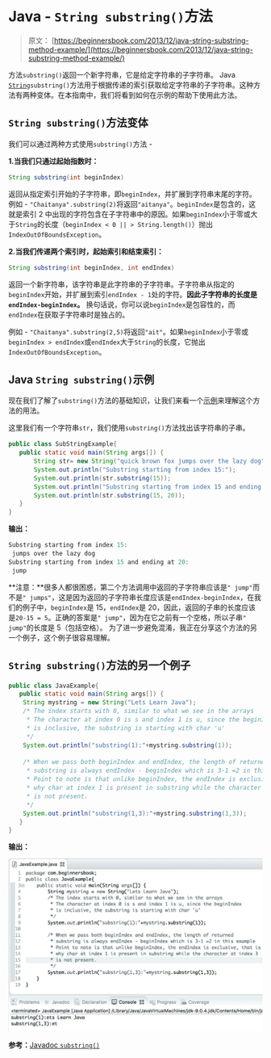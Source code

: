 # Java - `String substring()`方法

> 原文： [https://beginnersbook.com/2013/12/java-string-substring-method-example/](https://beginnersbook.com/2013/12/java-string-substring-method-example/)

方法`substring()`返回一个新字符串，它是给定字符串的子字符串。 Java [`String`](https://beginnersbook.com/2013/12/java-strings/)`substring()`方法用于根据传递的索引获取给定字符串的子字符串。这种方法有两种变体。在本指南中，我们将看到如何在示例的帮助下使用此方法。

## `String substring()`方法变体

我们可以通过两种方式使用`substring()`方法 -

**1.当我们只通过起始指数时：**

```java
String substring(int beginIndex)
```

返回从指定索引开始的子字符串，即`beginIndex`，并扩展到字符串末尾的字符。例如 - `"Chaitanya".substring(2)`将返回`"aitanya"`。`beginIndex`是包含的，这就是索引 2 中出现的字符包含在子字符串中的原因。如果`beginIndex`小于零或大于`String`的长度（`beginIndex < 0 || > String.length()`）抛出`IndexOutOfBoundsException`。

**2.当我们传递两个索引时，起始索引和结束索引：**

```java
String substring(int beginIndex, int endIndex)
```

返回一个新字符串，该字符串是此字符串的子字符串。子字符串从指定的`beginIndex`开始，并扩展到索引`endIndex - 1`处的字符。**因此子字符串的长度是`endIndex-beginIndex`。** 换句话说，你可以说`beginIndex`是包容性的，而`endIndex`在获取子字符串时是独占的。

例如 - `"Chaitanya".substring(2,5)`将返回`"ait"`。如果`beginIndex`小于零或`beginIndex > endIndex`或`endIndex`大于`String`的长度，它抛出`IndexOutOfBoundsException`。

## Java `String substring()`示例

现在我们了解了`substring()`方法的基础知识，让我们来看一个[示例](https://beginnersbook.com/2017/09/java-examples/)来理解这个方法的用法。

这里我们有一个字符串`str`，我们使用`substring()`方法找出该字符串的子串。

```java
public class SubStringExample{
   public static void main(String args[]) {
       String str= new String("quick brown fox jumps over the lazy dog");
       System.out.println("Substring starting from index 15:");
       System.out.println(str.substring(15));
       System.out.println("Substring starting from index 15 and ending at 20:");
       System.out.println(str.substring(15, 20));
   }
}
```

**输出：**

```java
Substring starting from index 15:
 jumps over the lazy dog
Substring starting from index 15 and ending at 20:
 jump
```

**注意：**很多人都很困惑，第二个方法调用中返回的子字符串应该是`" jump"`而不是`" jumps"`，这是因为返回的子字符串长度应该是`endIndex-beginIndex`，在我们的例子中，`beginIndex`是 15，`endIndex`是 20，因此，返回的子串的长度应该是`20-15 = 5`。正确的答案是`" jump"`，因为在它之前有一个空格，所以子串`" jump"`的长度是 5（包括空格）。
为了进一步避免混淆，我正在分享这个方法的另一个例子，这个例子很容易理解。

## `String substring()`方法的另一个例子

```java
public class JavaExample{
   public static void main(String args[]) {
	String mystring = new String("Lets Learn Java");
	/* The index starts with 0, similar to what we see in the arrays
	 * The character at index 0 is s and index 1 is u, since the beginIndex
	 * is inclusive, the substring is starting with char 'u'
	 */
	System.out.println("substring(1):"+mystring.substring(1));

	/* When we pass both beginIndex and endIndex, the length of returned
	 * substring is always endIndex - beginIndex which is 3-1 =2 in this example
	 * Point to note is that unlike beginIndex, the endIndex is exclusive, that is 
	 * why char at index 1 is present in substring while the character at index 3 
	 * is not present.
	 */
	System.out.println("substring(1,3):"+mystring.substring(1,3));
   }
}
```

**输出：**

![Java String substring method example](img/dfbef92bd047786aa0e7634593181eac.jpg)

**参考：**[Javadoc `substring()`](https://docs.oracle.com/javase/7/docs/api/java/lang/String.html#substring(int,%20int))